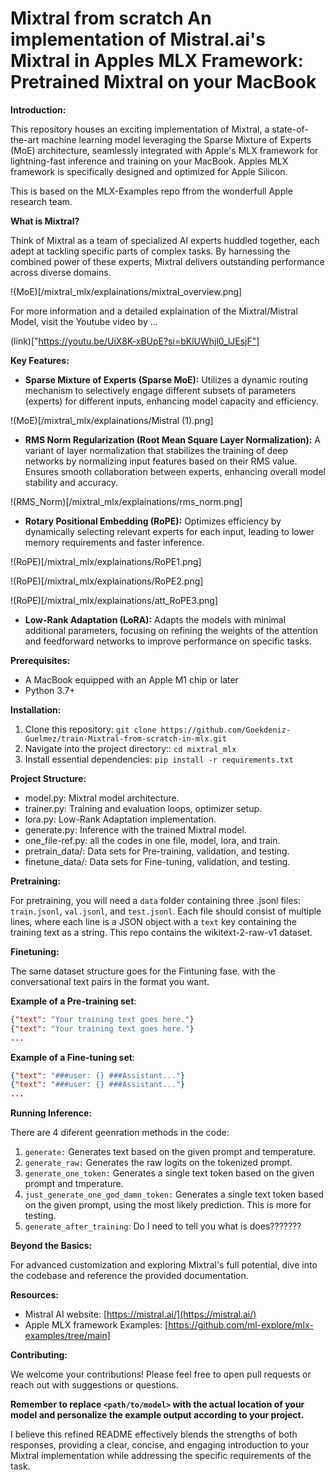 # **Mixtral from scratch**  An implementation of Mistral.ai's Mixtral in Apples MLX Framework: Pretrained Mixtral on your MacBook

**Introduction:**

This repository houses an exciting implementation of Mixtral, a state-of-the-art machine learning model leveraging the Sparse Mixture of Experts (MoE) architecture, seamlessly integrated with Apple's MLX framework for lightning-fast inference and training on your MacBook. Apples MLX framework is specifically designed and optimized for Apple Silicon.

This is based on the MLX-Examples repo ffrom the wonderfull Apple research team.

**What is Mixtral?**

Think of Mixtral as a team of specialized AI experts huddled together, each adept at tackling specific parts of complex tasks. By harnessing the combined power of these experts, Mixtral delivers outstanding performance across diverse domains.

!(MoE)[/mixtral_mlx/explainations/mixtral_overview.png]

For more information and a detailed explaination of the Mixtral/Mistral Model, visit the Youtube video by ...

(link)["https://youtu.be/UiX8K-xBUpE?si=bKlUWhjl0_lJEsjF"]

**Key Features:**

- **Sparse Mixture of Experts (Sparse MoE):** Utilizes a dynamic routing mechanism to selectively engage different subsets of parameters (experts) for different inputs, enhancing model capacity and efficiency.

!(MoE)[/mixtral_mlx/explainations/Mistral (1).png]

- **RMS Norm Regularization (Root Mean Square Layer Normalization):** A variant of layer normalization that stabilizes the training of deep networks by normalizing input features based on their RMS value. Ensures smooth collaboration between experts, enhancing overall model stability and accuracy.

!(RMS_Norm)[/mixtral_mlx/explainations/rms_norm.png]

- **Rotary Positional Embedding (RoPE):** Optimizes efficiency by dynamically selecting relevant experts for each input, leading to lower memory requirements and faster inference.

!(RoPE)[/mixtral_mlx/explainations/RoPE1.png]

!(RoPE)[/mixtral_mlx/explainations/RoPE2.png]

!(RoPE)[/mixtral_mlx/explainations/att_RoPE3.png]

- **Low-Rank Adaptation (LoRA):** Adapts the models with minimal additional parameters, focusing on refining the weights of the attention and feedforward networks to improve performance on specific tasks.

**Prerequisites:**

- A MacBook equipped with an Apple M1 chip or later
- Python 3.7+

**Installation:**

1. Clone this repository: `git clone https://github.com/Goekdeniz-Guelmez/train-Mixtral-from-scratch-in-mlx.git`
2. Navigate into the project directory:: `cd mixtral_mlx`
2. Install essential dependencies: `pip install -r requirements.txt`

**Project Structure:**

- model.py: Mixtral model architecture.
- trainer.py: Training and evaluation loops, optimizer setup.
- lora.py: Low-Rank Adaptation implementation.
- generate.py: Inference with the trained Mixtral model.
- one_file-ref.py: all the codes in one file, model, lora, and train.
- pretrain_data/: Data sets for Pre-training, validation, and testing.
- finetune_data/: Data sets for Fine-tuning, validation, and testing.

**Pretraining:**

For pretraining, you will need a `data` folder containing three .jsonl files: `train.jsonl`, `val.jsonl`, and `test.jsonl`. Each file should consist of multiple lines, where each line is a JSON object with a `text` key containing the training text as a string. This repo contains the wikitext-2-raw-v1 dataset.

**Finetuning:**

The same dataset structure goes for the Fintuning fase. with the conversational text pairs in the format you want.

**Example of a Pre-training set**:
```json
{"text": "Your training text goes here."}
{"text": "Your training text goes here."}
...
```

**Example of a Fine-tuning set**:
```json
{"text": "###user: {} ###Assistant..."}
{"text": "###user: {} ###Assistant..."}
...
```

**Running Inference:**

There are 4 diferent geenration methods in the code:

1. `generate:` Generates text based on the given prompt and temperature.
2. `generate_raw:` Generates the raw logits on the tokenized prompt.
3. `generate_one_token:` Generates a single text token based on the given prompt and tmperature.
4. `just_generate_one_god_damn_token:` Generates a single text token based on the given prompt, using the most likely prediction. This is more for testing.
5. `generate_after_training`: Do I need to tell you what is does???????

**Beyond the Basics:**

For advanced customization and exploring Mixtral's full potential, dive into the codebase and reference the provided documentation.

**Resources:**

- Mistral AI website: [https://mistral.ai/](https://mistral.ai/)
- Apple MLX framework Examples: [https://github.com/ml-explore/mlx-examples/tree/main]

**Contributing:**

We welcome your contributions! Please feel free to open pull requests or reach out with suggestions or questions.

**Remember to replace `<path/to/model>` with the actual location of your model and personalize the example output according to your project.**

I believe this refined README effectively blends the strengths of both responses, providing a clear, concise, and engaging introduction to your Mixtral implementation while addressing the specific requirements of the task.
